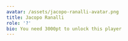 ```yaml
---
avatar: /assets/jacopo-ranalli-avatar.png
title: Jacopo Ranalli
role: '?'
bio: You need 3000pt to unlock this player
---
```


